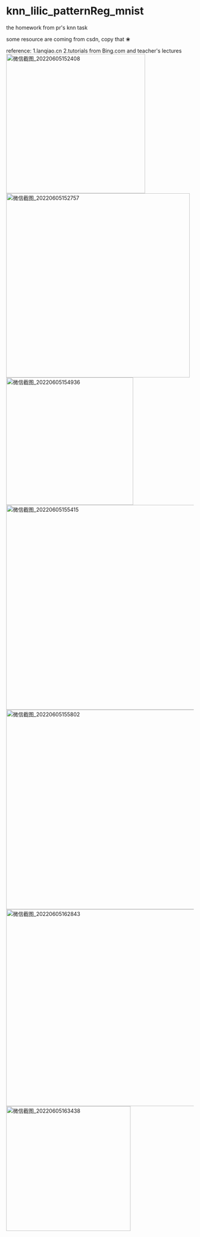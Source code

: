 # knn_lilic_patternReg_mnist
the homework from pr's knn task

some resource are coming from csdn, copy that ❀

reference:
1.lanqiao.cn
2.tutorials from Bing.com and teacher's lectures
<img width="373" alt="微信截图_20220605152408" src="https://user-images.githubusercontent.com/78788415/172050556-1fd635b6-4d52-4289-b8bb-398076308809.png">
<img width="493" alt="微信截图_20220605152757" src="https://user-images.githubusercontent.com/78788415/172050527-d66d18e7-fc23-4a51-a20b-8adbbb6e868d.png">
<img width="341" alt="微信截图_20220605154936" src="https://user-images.githubusercontent.com/78788415/172050538-81047efd-efe6-465e-9a03-45271aaa9a4c.png">
<img width="548" alt="微信截图_20220605155415" src="https://user-images.githubusercontent.com/78788415/172050543-7490952a-d338-4bf7-937b-0de161bbc361.png">
<img width="534" alt="微信截图_20220605155802" src="https://user-images.githubusercontent.com/78788415/172050565-b86205f8-cf4f-4acf-88bb-c7e699af4ece.png">
<img width="527" alt="微信截图_20220605162843" src="https://user-images.githubusercontent.com/78788415/172050570-b2360f40-c6ce-4f7c-856d-47488b3b478d.png">
<img width="334" alt="微信截图_20220605163438" src="https://user-images.githubusercontent.com/78788415/172050580-b8ea0564-0967-4ad1-97dd-607e06648845.png">
